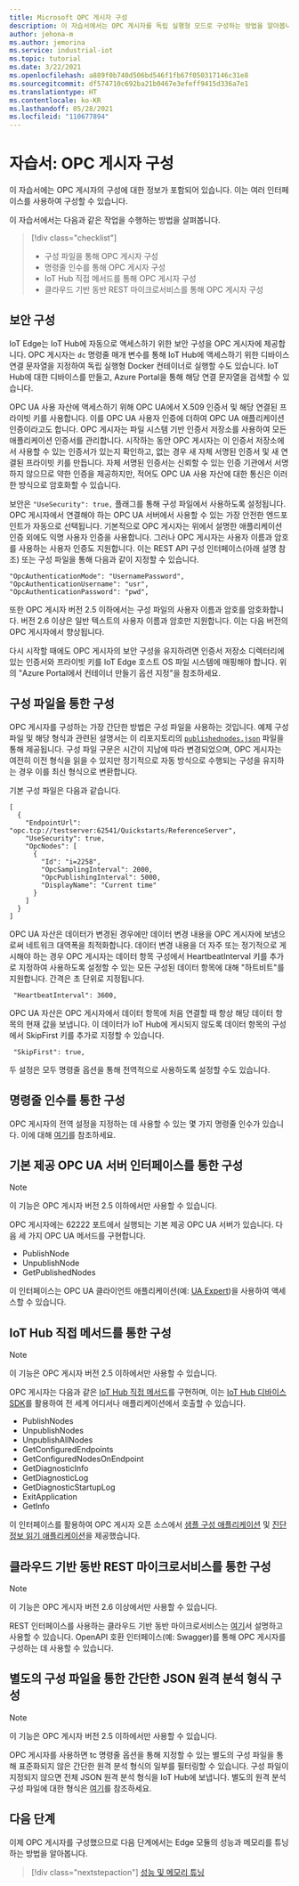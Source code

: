 ```yaml
---
title: Microsoft OPC 게시자 구성
description: 이 자습서에서는 OPC 게시자를 독립 실행형 모드로 구성하는 방법을 알아봅니다.
author: jehona-m
ms.author: jemorina
ms.service: industrial-iot
ms.topic: tutorial
ms.date: 3/22/2021
ms.openlocfilehash: a889f0b740d506bd546f1fb67f050317146c31e8
ms.sourcegitcommit: df574710c692ba21b0467e3efeff9415d336a7e1
ms.translationtype: HT
ms.contentlocale: ko-KR
ms.lasthandoff: 05/28/2021
ms.locfileid: "110677894"
---
```

# <a name="tutorial-configure-the-opc-publisher"></a>자습서: OPC 게시자 구성

이 자습서에는 OPC 게시자의 구성에 대한 정보가 포함되어 있습니다. 이는 여러 인터페이스를 사용하여 구성할 수 있습니다.

이 자습서에서는 다음과 같은 작업을 수행하는 방법을 살펴봅니다.

> [!div class="checklist"]
> * 구성 파일을 통해 OPC 게시자 구성
> * 명령줄 인수를 통해 OPC 게시자 구성
> * IoT Hub 직접 메서드를 통해 OPC 게시자 구성
> * 클라우드 기반 동반 REST 마이크로서비스를 통해 OPC 게시자 구성

## <a name="configuring-security"></a>보안 구성

IoT Edge는 IoT Hub에 자동으로 액세스하기 위한 보안 구성을 OPC 게시자에 제공합니다. OPC 게시자는 `dc` 명령줄 매개 변수를 통해 IoT Hub에 액세스하기 위한 디바이스 연결 문자열을 지정하여 독립 실행형 Docker 컨테이너로 실행할 수도 있습니다. IoT Hub에 대한 디바이스를 만들고, Azure Portal을 통해 해당 연결 문자열을 검색할 수 있습니다.

OPC UA 사용 자산에 액세스하기 위해 OPC UA에서 X.509 인증서 및 해당 연결된 프라이빗 키를 사용합니다. 이를 OPC UA 사용자 인증에 더하여 OPC UA 애플리케이션 인증이라고도 합니다. OPC 게시자는 파일 시스템 기반 인증서 저장소를 사용하여 모든 애플리케이션 인증서를 관리합니다. 시작하는 동안 OPC 게시자는 이 인증서 저장소에서 사용할 수 있는 인증서가 있는지 확인하고, 없는 경우 새 자체 서명된 인증서 및 새 연결된 프라이빗 키를 만듭니다. 자체 서명된 인증서는 신뢰할 수 있는 인증 기관에서 서명하지 않으므로 약한 인증을 제공하지만, 적어도 OPC UA 사용 자산에 대한 통신은 이러한 방식으로 암호화할 수 있습니다.

보안은 `"UseSecurity": true,` 플래그를 통해 구성 파일에서 사용하도록 설정됩니다. OPC 게시자에서 연결해야 하는 OPC UA 서버에서 사용할 수 있는 가장 안전한 엔드포인트가 자동으로 선택됩니다.
기본적으로 OPC 게시자는 위에서 설명한 애플리케이션 인증 외에도 익명 사용자 인증을 사용합니다. 그러나 OPC 게시자는 사용자 이름과 암호를 사용하는 사용자 인증도 지원합니다. 이는 REST API 구성 인터페이스(아래 설명 참조) 또는 구성 파일을 통해 다음과 같이 지정할 수 있습니다.
```
"OpcAuthenticationMode": "UsernamePassword",
"OpcAuthenticationUsername": "usr",
"OpcAuthenticationPassword": "pwd",
```
또한 OPC 게시자 버전 2.5 이하에서는 구성 파일의 사용자 이름과 암호를 암호화합니다. 버전 2.6 이상은 일반 텍스트의 사용자 이름과 암호만 지원합니다. 이는 다음 버전의 OPC 게시자에서 향상됩니다.

다시 시작할 때에도 OPC 게시자의 보안 구성을 유지하려면 인증서 저장소 디렉터리에 있는 인증서와 프라이빗 키를 IoT Edge 호스트 OS 파일 시스템에 매핑해야 합니다. 위의 "Azure Portal에서 컨테이너 만들기 옵션 지정"을 참조하세요.

## <a name="configuration-via-configuration-file"></a>구성 파일을 통한 구성

OPC 게시자를 구성하는 가장 간단한 방법은 구성 파일을 사용하는 것입니다. 예제 구성 파일 및 해당 형식과 관련된 설명서는 이 리포지토리의 [`publishednodes.json`](https://raw.githubusercontent.com/Azure/iot-edge-opc-publisher/master/opcpublisher/publishednodes.json) 파일을 통해 제공됩니다.
구성 파일 구문은 시간이 지남에 따라 변경되었으며, OPC 게시자는 여전히 이전 형식을 읽을 수 있지만 정기적으로 자동 방식으로 수행되는 구성을 유지하는 경우 이를 최신 형식으로 변환합니다.

기본 구성 파일은 다음과 같습니다.
```
[
  {
    "EndpointUrl": "opc.tcp://testserver:62541/Quickstarts/ReferenceServer",
    "UseSecurity": true,
    "OpcNodes": [
      {
        "Id": "i=2258",
        "OpcSamplingInterval": 2000,
        "OpcPublishingInterval": 5000,
        "DisplayName": "Current time"
      }
    ]
  }
]
```

OPC UA 자산은 데이터가 변경된 경우에만 데이터 변경 내용을 OPC 게시자에 보냄으로써 네트워크 대역폭을 최적화합니다. 데이터 변경 내용을 더 자주 또는 정기적으로 게시해야 하는 경우 OPC 게시자는 데이터 항목 구성에서 HeartbeatInterval 키를 추가로 지정하여 사용하도록 설정할 수 있는 모든 구성된 데이터 항목에 대해 "하트비트"를 지원합니다. 간격은 초 단위로 지정됩니다.
```
 "HeartbeatInterval": 3600,
```

OPC UA 자산은 OPC 게시자에서 데이터 항목에 처음 연결할 때 항상 해당 데이터 항목의 현재 값을 보냅니다. 이 데이터가 IoT Hub에 게시되지 않도록 데이터 항목의 구성에서 SkipFirst 키를 추가로 지정할 수 있습니다.
```
 "SkipFirst": true,
```

두 설정은 모두 명령줄 옵션을 통해 전역적으로 사용하도록 설정할 수도 있습니다.

## <a name="configuration-via-command-line-arguments"></a>명령줄 인수를 통한 구성

OPC 게시자의 전역 설정을 지정하는 데 사용할 수 있는 몇 가지 명령줄 인수가 있습니다. 이에 대해 [여기](reference-command-line-arguments.md)를 참조하세요.


## <a name="configuration-via-the-built-in-opc-ua-server-interface"></a>기본 제공 OPC UA 서버 인터페이스를 통한 구성

>[!NOTE] 
> 이 기능은 OPC 게시자 버전 2.5 이하에서만 사용할 수 있습니다.

OPC 게시자에는 62222 포트에서 실행되는 기본 제공 OPC UA 서버가 있습니다. 다음 세 가지 OPC UA 메서드를 구현합니다.

  - PublishNode
  - UnpublishNode
  - GetPublishedNodes

이 인터페이스는 OPC UA 클라이언트 애플리케이션(예: [UA Expert](https://www.unified-automation.com/products/development-tools/uaexpert.html))을 사용하여 액세스할 수 있습니다.

## <a name="configuration-via-iot-hub-direct-methods"></a>IoT Hub 직접 메서드를 통한 구성

>[!NOTE] 
> 이 기능은 OPC 게시자 버전 2.5 이하에서만 사용할 수 있습니다.

OPC 게시자는 다음과 같은 [IoT Hub 직접 메서드](../iot-hub/iot-hub-devguide-direct-methods.md)를 구현하며, 이는 [IoT Hub 디바이스 SDK](../iot-hub/iot-hub-devguide-sdks.md)를 활용하여 전 세계 어디서나 애플리케이션에서 호출할 수 있습니다.

  - PublishNodes
  - UnpublishNodes
  - UnpublishAllNodes
  - GetConfiguredEndpoints
  - GetConfiguredNodesOnEndpoint
  - GetDiagnosticInfo
  - GetDiagnosticLog
  - GetDiagnosticStartupLog
  - ExitApplication
  - GetInfo

이 인터페이스를 활용하여 OPC 게시자 오픈 소스에서 [샘플 구성 애플리케이션](https://github.com/Azure-Samples/iot-edge-opc-publisher-nodeconfiguration) 및 [진단 정보 읽기 애플리케이션](https://github.com/Azure-Samples/iot-edge-opc-publisher-diagnostics)을 제공했습니다.

## <a name="configuration-via-cloud-based-companion-rest-microservice"></a>클라우드 기반 동반 REST 마이크로서비스를 통한 구성

>[!NOTE] 
> 이 기능은 OPC 게시자 버전 2.6 이상에서만 사용할 수 있습니다.

REST 인터페이스를 사용하는 클라우드 기반 동반 마이크로서비스는 [여기](https://github.com/Azure/Industrial-IoT/blob/master/docs/services/publisher.md)서 설명하고 사용할 수 있습니다. OpenAPI 호환 인터페이스(예: Swagger)를 통해 OPC 게시자를 구성하는 데 사용할 수 있습니다.

## <a name="configuration-of-the-simple-json-telemetry-format-via-separate-configuration-file"></a>별도의 구성 파일을 통한 간단한 JSON 원격 분석 형식 구성

>[!NOTE] 
> 이 기능은 OPC 게시자 버전 2.5 이하에서만 사용할 수 있습니다.

OPC 게시자를 사용하면 tc 명령줄 옵션을 통해 지정할 수 있는 별도의 구성 파일을 통해 표준화되지 않은 간단한 원격 분석 형식의 일부를 필터링할 수 있습니다. 구성 파일이 지정되지 않으면 전체 JSON 원격 분석 형식을 IoT Hub에 보냅니다. 별도의 원격 분석 구성 파일에 대한 형식은 [여기](reference-opc-publisher-telemetry-format.md#opc-publisher-telemetry-configuration-file-format)를 참조하세요.

## <a name="next-steps"></a>다음 단계
이제 OPC 게시자를 구성했으므로 다음 단계에서는 Edge 모듈의 성능과 메모리를 튜닝하는 방법을 알아봅니다.

> [!div class="nextstepaction"]
> [성능 및 메모리 튜닝](tutorial-publisher-performance-memory-tuning-opc-publisher.md)